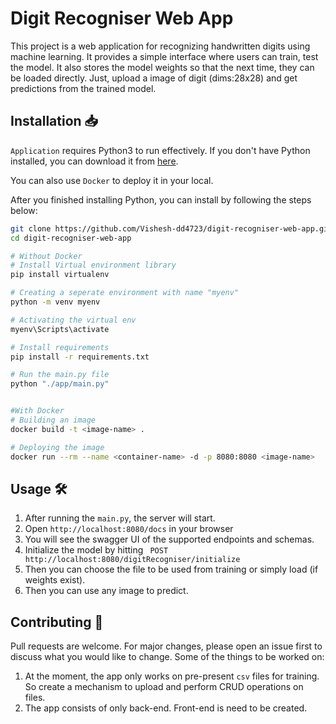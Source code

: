 # Digit Recogniser Web App

This project is a web application for recognizing handwritten digits using machine learning. It provides a simple interface where users can train, test the model. It also stores the model weights so that the next time, they can be loaded directly. Just, upload a image of digit (dims:28x28) and get predictions from the trained model.

## Installation 📥

`Application` requires Python3 to run effectively. If you don't have Python installed, you can download it from [here](https://www.python.org/downloads/).

You can also use `Docker` to deploy it in your local.

After you finished installing Python, you can install by following the steps below:

```bash
git clone https://github.com/Vishesh-dd4723/digit-recogniser-web-app.git
cd digit-recogniser-web-app

# Without Docker
# Install Virtual environment library
pip install virtualenv

# Creating a seperate environment with name "myenv"
python -m venv myenv

# Activating the virtual env
myenv\Scripts\activate

# Install requirements
pip install -r requirements.txt

# Run the main.py file
python "./app/main.py"


#With Docker
# Building an image
docker build -t <image-name> .

# Deploying the image
docker run --rm --name <container-name> -d -p 8080:8080 <image-name>
```


## Usage 🛠️

1. After running the `main.py`, the server will start.
1. Open `http://localhost:8080/docs` in your browser
1. You will see the swagger UI of the supported endpoints and schemas.
1. Initialize the model by hitting ` POST http://localhost:8080/digitRecogniser/initialize`
1. Then you can choose the file to be used from training or simply load (if weights exist).
1. Then you can use any image to predict.


## Contributing 🤝

Pull requests are welcome. For major changes, please open an issue first to discuss what you would like to change. Some of the things to be worked on: 
1. At the moment, the app only works on pre-present `csv` files for training. So create a mechanism to upload and perform CRUD operations on files.
2. The app consists of only back-end. Front-end is need to be created.